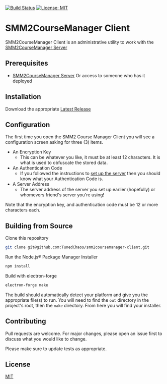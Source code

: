 [![Build Status](https://travis-ci.org/TunedChaos/smm2coursemanager-client.svg?branch=master)](https://travis-ci.org/TunedChaos/smm2coursemanager-client) [![License: MIT](https://img.shields.io/badge/License-MIT-yellow.svg)](https://opensource.org/licenses/MIT)
# SMM2CourseManager Client

SMM2CourseManager Client is an administrative utility to work with the [SMM2CourseManager Server](https://github.com/TunedChaos/smm2coursemanager-server)

## Prerequisites
- [SMM2CourseManager Server](https://github.com/TunedChaos/smm2coursemanager-server)
Or access to someone who has it deployed

## Installation
Download the appropriate [Latest Release](https://github.com/TunedChaos/smm2coursemanager-client/releases/latest)

## Configuration
The first time you open the SMM2 Course Manager Client you will see a configuration screen asking for three (3) items.
- An Encryption Key
  - This can be whatever you like, it must be at least 12 characters. It is what is used to obfuscate the stored data.
- An Authentication Code
  - If you followed the instructions to [set up the server](https://github.com/TunedChaos/smm2coursemanager-server) then you should know what your Authentication Code is.
- A Server Address
  - The server address of the server you set up earlier (hopefully) or whomevers friend's server you're using!

Note that the encryption key, and authentication code must be 12 or more characters each.

## Building from Source
Clone this repository
```bash
git clone git@github.com:TunedChaos/smm2coursemanager-client.git
```

Run the Node.js&reg; Package Manager Installer
```bash
npm install
```

Build with electron-forge
```bash
electron-forge make
```

The build should automatically detect your platform and give you the appropriate file(s) to run. You will need to find the `out` directory in the project's root, then the `make` directory. From here you will find your installer.


## Contributing
Pull requests are welcome. For major changes, please open an issue first to discuss what you would like to change.

Please make sure to update tests as appropriate.

## License
[MIT](https://github.com/TunedChaos/smm2coursemanager-client/blob/master/LICENSE)
